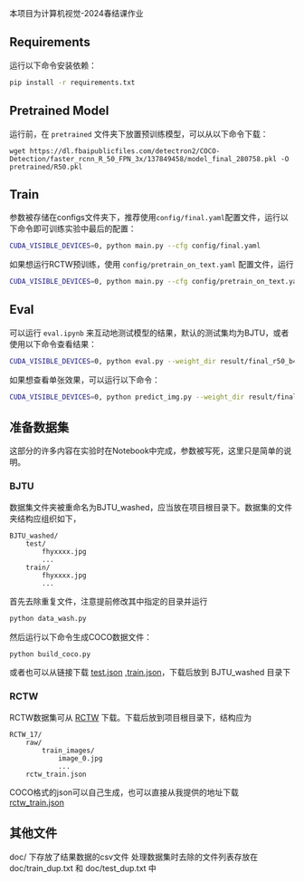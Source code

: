 
本项目为计算机视觉-2024春结课作业

## Requirements

运行以下命令安装依赖：

```bash
pip install -r requirements.txt
```

## Pretrained Model

运行前，在 `pretrained` 文件夹下放置预训练模型，可以从以下命令下载：

```
wget https://dl.fbaipublicfiles.com/detectron2/COCO-Detection/faster_rcnn_R_50_FPN_3x/137849458/model_final_280758.pkl -O  pretrained/R50.pkl 
```

## Train

参数被存储在configs文件夹下，推荐使用`config/final.yaml`配置文件，运行以下命令即可训练实验中最后的配置：

```bash
CUDA_VISIBLE_DEVICES=0, python main.py --cfg config/final.yaml
```

如果想运行RCTW预训练，使用 `config/pretrain_on_text.yaml` 配置文件，运行
```bash
CUDA_VISIBLE_DEVICES=0, python main.py --cfg config/pretrain_on_text.yaml
```

## Eval


可以运行 `eval.ipynb` 来互动地测试模型的结果，默认的测试集均为BJTU，或者使用以下命令查看结果：

```bash
CUDA_VISIBLE_DEVICES=0, python eval.py --weight_dir result/final_r50_b4_s3000_rc3
```

如果想查看单张效果，可以运行以下命令：

```bash
CUDA_VISIBLE_DEVICES=0, python predict_img.py --weight_dir result/final_r50_b4_s3000_rc3 --image_path BJTU_washed/test/fhy-2nj3in4df.jpg
```


## 准备数据集

这部分的许多内容在实验时在Notebook中完成，参数被写死，这里只是简单的说明。

### BJTU

数据集文件夹被重命名为BJTU_washed，应当放在项目根目录下。数据集的文件夹结构应组织如下，

```
BJTU_washed/
    test/
        fhyxxxx.jpg
        ...
    train/
        fhyxxxx.jpg
        ...
```

首先去除重复文件，注意提前修改其中指定的目录并运行

```bash
python data_wash.py
```

然后运行以下命令生成COCO数据文件：

```bash
python build_coco.py
```

或者也可以从链接下载 [test.json](https://www.dropbox.com/scl/fi/xe8sheuh3zl3wg5vskakb/test.json?rlkey=9brzi5tnrpfy89420cploleff&st=mcw8dcvu&dl=0)  ,[train.json](https://www.dropbox.com/scl/fi/74b6b2qjqrxc08w0ms7au/train.json?rlkey=i4aufpjzzeduayvb5bvx44zrj&st=r85p8ov2&dl=0)，下载后放到 BJTU_washed 目录下


### RCTW

RCTW数据集可从 [RCTW](https://rctw.vlrlab.net/) 下载。下载后放到项目根目录下，结构应为

```
RCTW_17/
    raw/
        train_images/
            image_0.jpg
            ...
    rctw_train.json
```

COCO格式的json可以自己生成，也可以直接从我提供的地址下载 [rctw_train.json](https://www.dropbox.com/scl/fi/ptgzo7tfddzl5veg0lr26/rctw_train.json?rlkey=t2m7bck4qz4ycty1mu95aifyu&st=xciqkqze&dl=0) 



## 其他文件

doc/ 下存放了结果数据的csv文件
处理数据集时去除的文件列表存放在 doc/train_dup.txt 和 doc/test_dup.txt 中


